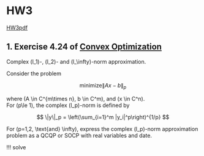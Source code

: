 # HW3

[HW3pdf](../HWpdf/Homework4-Optimization-2024.pdf)


## 1. Exercise 4.24 of [Convex Optimization][textbook]

Complex  \(l_1\)-, \(l_2\)- and \(l_\infty\)-norm approximation.

Consider the problem

$$ \text{minimize} \|Ax - b\|_p $$

where \(A \in C^{m\times n}, b \in C^m\), and \(x \in C^n\).    
For \(p\le 1\), the complex \(l_p\)-norm is defined by

$$ \|y\|_p = \left(\sum_{i=1}^m |y_i|^p\right)^{1/p} $$

For \(p=1,2, \text{and} \infty\), express the complex \(l_p\)-norm approximation problem as a QCQP or SOCP with real variables and date.


!!! solve











[textbook]: ../index.md#ee364a-convex-optimization-i-professor-stephen-boyd-stanford-university
[ref2]: ../index.md#最优化建模算法与理论